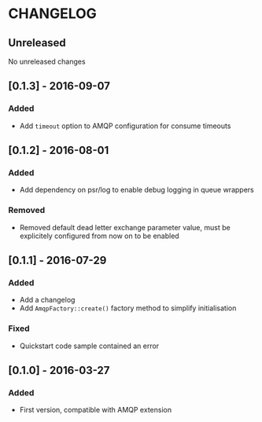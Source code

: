 # CHANGELOG

## Unreleased

No unreleased changes

## [0.1.3] - 2016-09-07
### Added
  - Add `timeout` option to AMQP configuration for consume timeouts

## [0.1.2] - 2016-08-01
### Added
  - Add dependency on psr/log to enable debug logging in queue wrappers
  
### Removed
  - Removed default dead letter exchange parameter value, must be explicitely configured from now on to be enabled
  
## [0.1.1] - 2016-07-29
### Added
  - Add a changelog
  - Add `AmqpFactory::create()` factory method to simplify initialisation

### Fixed
  - Quickstart code sample contained an error

## [0.1.0] - 2016-03-27
### Added
  - First version, compatible with AMQP extension
